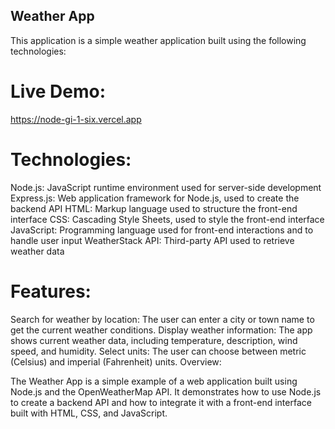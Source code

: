 ## Weather App
This application is a simple weather application built using the following technologies:

# Live Demo:
https://node-gi-1-six.vercel.app

# Technologies:
Node.js: JavaScript runtime environment used for server-side development
Express.js: Web application framework for Node.js, used to create the backend API
HTML: Markup language used to structure the front-end interface
CSS: Cascading Style Sheets, used to style the front-end interface
JavaScript: Programming language used for front-end interactions and to handle user input
WeatherStack API: Third-party API used to retrieve weather data

# Features:
Search for weather by location: The user can enter a city or town name to get the current weather conditions.
Display weather information: The app shows current weather data, including temperature, description, wind speed, and humidity.
Select units: The user can choose between metric (Celsius) and imperial (Fahrenheit) units.
Overview:

The Weather App is a simple example of a web application built using Node.js and the OpenWeatherMap API. 
It demonstrates how to use Node.js to create a backend API and how to integrate it with a front-end interface built with HTML, CSS, and JavaScript.
